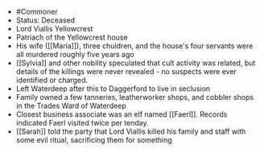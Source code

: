 - #Commoner
- Status: Deceased
- Lord Viallis Yellowcrest
- Patriach of the Yellowcrest house
- His wife ([[Maria]]), three chuldren, and the house's four servants were all murdered roughly five years ago
- [[Sylvia]] and other nobility speculated that cult activity was related, but details of the killings were never revealed - no suspects were ever identified or charged.
- Left Waterdeep after this to Daggerford to live in seclusion
- Family owned a few tanneries, leatherworker shops, and cobbler shops in the Trades Ward of Waterdeep
- Closest business associate was an elf named [[Faerl]]. Records indicated Faerl visited twice per tenday.
- [[Sarah]] told the party that Lord Viallis killed his family and staff with some evil ritual, sacrificing them for something